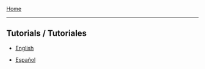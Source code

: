 
[Home](../README.md)    

-------------------------------------------------------------------------------  

## Tutorials / Tutoriales

+ [English](English-Version/README.md)

+ [Español](Spanish-Version/README.md)
